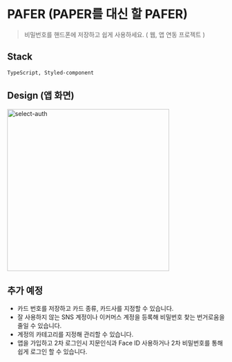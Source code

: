 # PAFER (PAPER를 대신 할 PAFER)

> 비밀번호를 핸드폰에 저장하고 쉽게 사용하세요. ( 웹, 앱 연동 프로젝트 ) 

## Stack

```
TypeScript, Styled-component
```

## Design (앱 화면)
<img src="https://user-images.githubusercontent.com/46347578/168472387-21340b29-c278-4248-a870-459e155154d4.png" width="375" alt="select-auth">

## 추가 예정
- 카드 번호를 저장하고 카드 종류, 카드사를 지정할 수 있습니다.
- 잘 사용하지 않는 SNS 계정이나 이커머스 계정을 등록해 비밀번호 찾는 번거로움을 줄일 수 있습니다.
- 계정의 카테고리를 지정해 관리할 수 있습니다.
- 앱을 가입하고 2차 로그인시 지문인식과 Face ID 사용하거나 2차 비밀번호를 통해 쉽게 로그인 할 수 있습니다.